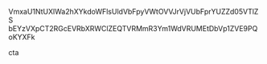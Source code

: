 VmxaU1NtUXlWa2hXYkdoWFlsUldVbFpyVWtOVVJrVjVUbFprYUZZd05VTlZS
bEYzVXpCT2RGcEVRbXRWClZEQTVRMmR3Ym1WdVRUMEtDbVp1ZVE9PQoKYXFk

cta